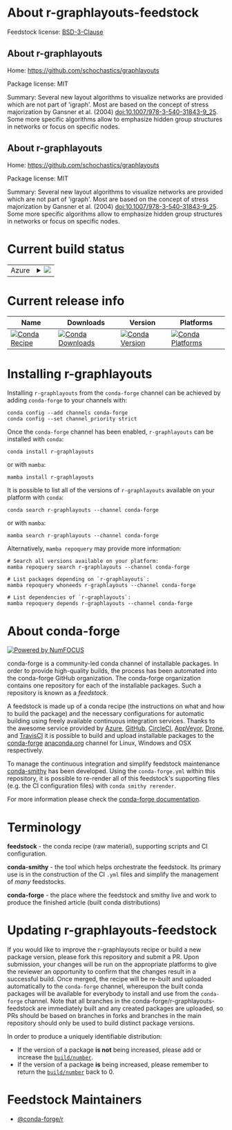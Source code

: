About r-graphlayouts-feedstock
==============================

Feedstock license: [BSD-3-Clause](https://github.com/conda-forge/r-graphlayouts-feedstock/blob/main/LICENSE.txt)


About r-graphlayouts
--------------------

Home: https://github.com/schochastics/graphlayouts

Package license: MIT

Summary: Several new layout algorithms to visualize networks are provided which are not part of 'igraph'.  Most are based on the concept of stress majorization by Gansner et al. (2004) <doi:10.1007/978-3-540-31843-9_25>.  Some more specific algorithms allow to emphasize hidden group structures in networks or focus on specific nodes.

About r-graphlayouts
--------------------

Home: https://github.com/schochastics/graphlayouts

Package license: MIT

Summary: Several new layout algorithms to visualize networks are provided which are not part of 'igraph'.  Most are based on the concept of stress majorization by Gansner et al. (2004) <doi:10.1007/978-3-540-31843-9_25>.  Some more specific algorithms allow to emphasize hidden group structures in networks or focus on specific nodes.

Current build status
====================


<table>
    
  <tr>
    <td>Azure</td>
    <td>
      <details>
        <summary>
          <a href="https://dev.azure.com/conda-forge/feedstock-builds/_build/latest?definitionId=7734&branchName=main">
            <img src="https://dev.azure.com/conda-forge/feedstock-builds/_apis/build/status/r-graphlayouts-feedstock?branchName=main">
          </a>
        </summary>
        <table>
          <thead><tr><th>Variant</th><th>Status</th></tr></thead>
          <tbody><tr>
              <td>linux_64_r_base4.3</td>
              <td>
                <a href="https://dev.azure.com/conda-forge/feedstock-builds/_build/latest?definitionId=7734&branchName=main">
                  <img src="https://dev.azure.com/conda-forge/feedstock-builds/_apis/build/status/r-graphlayouts-feedstock?branchName=main&jobName=linux&configuration=linux%20linux_64_r_base4.3" alt="variant">
                </a>
              </td>
            </tr><tr>
              <td>linux_64_r_base4.4</td>
              <td>
                <a href="https://dev.azure.com/conda-forge/feedstock-builds/_build/latest?definitionId=7734&branchName=main">
                  <img src="https://dev.azure.com/conda-forge/feedstock-builds/_apis/build/status/r-graphlayouts-feedstock?branchName=main&jobName=linux&configuration=linux%20linux_64_r_base4.4" alt="variant">
                </a>
              </td>
            </tr><tr>
              <td>linux_aarch64_r_base4.3</td>
              <td>
                <a href="https://dev.azure.com/conda-forge/feedstock-builds/_build/latest?definitionId=7734&branchName=main">
                  <img src="https://dev.azure.com/conda-forge/feedstock-builds/_apis/build/status/r-graphlayouts-feedstock?branchName=main&jobName=linux&configuration=linux%20linux_aarch64_r_base4.3" alt="variant">
                </a>
              </td>
            </tr><tr>
              <td>linux_aarch64_r_base4.4</td>
              <td>
                <a href="https://dev.azure.com/conda-forge/feedstock-builds/_build/latest?definitionId=7734&branchName=main">
                  <img src="https://dev.azure.com/conda-forge/feedstock-builds/_apis/build/status/r-graphlayouts-feedstock?branchName=main&jobName=linux&configuration=linux%20linux_aarch64_r_base4.4" alt="variant">
                </a>
              </td>
            </tr><tr>
              <td>linux_ppc64le_r_base4.3</td>
              <td>
                <a href="https://dev.azure.com/conda-forge/feedstock-builds/_build/latest?definitionId=7734&branchName=main">
                  <img src="https://dev.azure.com/conda-forge/feedstock-builds/_apis/build/status/r-graphlayouts-feedstock?branchName=main&jobName=linux&configuration=linux%20linux_ppc64le_r_base4.3" alt="variant">
                </a>
              </td>
            </tr><tr>
              <td>linux_ppc64le_r_base4.4</td>
              <td>
                <a href="https://dev.azure.com/conda-forge/feedstock-builds/_build/latest?definitionId=7734&branchName=main">
                  <img src="https://dev.azure.com/conda-forge/feedstock-builds/_apis/build/status/r-graphlayouts-feedstock?branchName=main&jobName=linux&configuration=linux%20linux_ppc64le_r_base4.4" alt="variant">
                </a>
              </td>
            </tr><tr>
              <td>osx_64_r_base4.3</td>
              <td>
                <a href="https://dev.azure.com/conda-forge/feedstock-builds/_build/latest?definitionId=7734&branchName=main">
                  <img src="https://dev.azure.com/conda-forge/feedstock-builds/_apis/build/status/r-graphlayouts-feedstock?branchName=main&jobName=osx&configuration=osx%20osx_64_r_base4.3" alt="variant">
                </a>
              </td>
            </tr><tr>
              <td>osx_64_r_base4.4</td>
              <td>
                <a href="https://dev.azure.com/conda-forge/feedstock-builds/_build/latest?definitionId=7734&branchName=main">
                  <img src="https://dev.azure.com/conda-forge/feedstock-builds/_apis/build/status/r-graphlayouts-feedstock?branchName=main&jobName=osx&configuration=osx%20osx_64_r_base4.4" alt="variant">
                </a>
              </td>
            </tr><tr>
              <td>osx_arm64_r_base4.3</td>
              <td>
                <a href="https://dev.azure.com/conda-forge/feedstock-builds/_build/latest?definitionId=7734&branchName=main">
                  <img src="https://dev.azure.com/conda-forge/feedstock-builds/_apis/build/status/r-graphlayouts-feedstock?branchName=main&jobName=osx&configuration=osx%20osx_arm64_r_base4.3" alt="variant">
                </a>
              </td>
            </tr><tr>
              <td>osx_arm64_r_base4.4</td>
              <td>
                <a href="https://dev.azure.com/conda-forge/feedstock-builds/_build/latest?definitionId=7734&branchName=main">
                  <img src="https://dev.azure.com/conda-forge/feedstock-builds/_apis/build/status/r-graphlayouts-feedstock?branchName=main&jobName=osx&configuration=osx%20osx_arm64_r_base4.4" alt="variant">
                </a>
              </td>
            </tr><tr>
              <td>win_64_r_base4.3</td>
              <td>
                <a href="https://dev.azure.com/conda-forge/feedstock-builds/_build/latest?definitionId=7734&branchName=main">
                  <img src="https://dev.azure.com/conda-forge/feedstock-builds/_apis/build/status/r-graphlayouts-feedstock?branchName=main&jobName=win&configuration=win%20win_64_r_base4.3" alt="variant">
                </a>
              </td>
            </tr><tr>
              <td>win_64_r_base4.4</td>
              <td>
                <a href="https://dev.azure.com/conda-forge/feedstock-builds/_build/latest?definitionId=7734&branchName=main">
                  <img src="https://dev.azure.com/conda-forge/feedstock-builds/_apis/build/status/r-graphlayouts-feedstock?branchName=main&jobName=win&configuration=win%20win_64_r_base4.4" alt="variant">
                </a>
              </td>
            </tr>
          </tbody>
        </table>
      </details>
    </td>
  </tr>
</table>

Current release info
====================

| Name | Downloads | Version | Platforms |
| --- | --- | --- | --- |
| [![Conda Recipe](https://img.shields.io/badge/recipe-r--graphlayouts-green.svg)](https://anaconda.org/conda-forge/r-graphlayouts) | [![Conda Downloads](https://img.shields.io/conda/dn/conda-forge/r-graphlayouts.svg)](https://anaconda.org/conda-forge/r-graphlayouts) | [![Conda Version](https://img.shields.io/conda/vn/conda-forge/r-graphlayouts.svg)](https://anaconda.org/conda-forge/r-graphlayouts) | [![Conda Platforms](https://img.shields.io/conda/pn/conda-forge/r-graphlayouts.svg)](https://anaconda.org/conda-forge/r-graphlayouts) |

Installing r-graphlayouts
=========================

Installing `r-graphlayouts` from the `conda-forge` channel can be achieved by adding `conda-forge` to your channels with:

```
conda config --add channels conda-forge
conda config --set channel_priority strict
```

Once the `conda-forge` channel has been enabled, `r-graphlayouts` can be installed with `conda`:

```
conda install r-graphlayouts
```

or with `mamba`:

```
mamba install r-graphlayouts
```

It is possible to list all of the versions of `r-graphlayouts` available on your platform with `conda`:

```
conda search r-graphlayouts --channel conda-forge
```

or with `mamba`:

```
mamba search r-graphlayouts --channel conda-forge
```

Alternatively, `mamba repoquery` may provide more information:

```
# Search all versions available on your platform:
mamba repoquery search r-graphlayouts --channel conda-forge

# List packages depending on `r-graphlayouts`:
mamba repoquery whoneeds r-graphlayouts --channel conda-forge

# List dependencies of `r-graphlayouts`:
mamba repoquery depends r-graphlayouts --channel conda-forge
```


About conda-forge
=================

[![Powered by
NumFOCUS](https://img.shields.io/badge/powered%20by-NumFOCUS-orange.svg?style=flat&colorA=E1523D&colorB=007D8A)](https://numfocus.org)

conda-forge is a community-led conda channel of installable packages.
In order to provide high-quality builds, the process has been automated into the
conda-forge GitHub organization. The conda-forge organization contains one repository
for each of the installable packages. Such a repository is known as a *feedstock*.

A feedstock is made up of a conda recipe (the instructions on what and how to build
the package) and the necessary configurations for automatic building using freely
available continuous integration services. Thanks to the awesome service provided by
[Azure](https://azure.microsoft.com/en-us/services/devops/), [GitHub](https://github.com/),
[CircleCI](https://circleci.com/), [AppVeyor](https://www.appveyor.com/),
[Drone](https://cloud.drone.io/welcome), and [TravisCI](https://travis-ci.com/)
it is possible to build and upload installable packages to the
[conda-forge](https://anaconda.org/conda-forge) [anaconda.org](https://anaconda.org/)
channel for Linux, Windows and OSX respectively.

To manage the continuous integration and simplify feedstock maintenance
[conda-smithy](https://github.com/conda-forge/conda-smithy) has been developed.
Using the ``conda-forge.yml`` within this repository, it is possible to re-render all of
this feedstock's supporting files (e.g. the CI configuration files) with ``conda smithy rerender``.

For more information please check the [conda-forge documentation](https://conda-forge.org/docs/).

Terminology
===========

**feedstock** - the conda recipe (raw material), supporting scripts and CI configuration.

**conda-smithy** - the tool which helps orchestrate the feedstock.
                   Its primary use is in the construction of the CI ``.yml`` files
                   and simplify the management of *many* feedstocks.

**conda-forge** - the place where the feedstock and smithy live and work to
                  produce the finished article (built conda distributions)


Updating r-graphlayouts-feedstock
=================================

If you would like to improve the r-graphlayouts recipe or build a new
package version, please fork this repository and submit a PR. Upon submission,
your changes will be run on the appropriate platforms to give the reviewer an
opportunity to confirm that the changes result in a successful build. Once
merged, the recipe will be re-built and uploaded automatically to the
`conda-forge` channel, whereupon the built conda packages will be available for
everybody to install and use from the `conda-forge` channel.
Note that all branches in the conda-forge/r-graphlayouts-feedstock are
immediately built and any created packages are uploaded, so PRs should be based
on branches in forks and branches in the main repository should only be used to
build distinct package versions.

In order to produce a uniquely identifiable distribution:
 * If the version of a package **is not** being increased, please add or increase
   the [``build/number``](https://docs.conda.io/projects/conda-build/en/latest/resources/define-metadata.html#build-number-and-string).
 * If the version of a package **is** being increased, please remember to return
   the [``build/number``](https://docs.conda.io/projects/conda-build/en/latest/resources/define-metadata.html#build-number-and-string)
   back to 0.

Feedstock Maintainers
=====================

* [@conda-forge/r](https://github.com/orgs/conda-forge/teams/r/)

